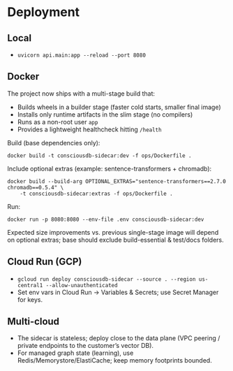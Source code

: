 # Deployment

## Local
- `uvicorn api.main:app --reload --port 8080`

## Docker

The project now ships with a multi-stage build that:
- Builds wheels in a builder stage (faster cold starts, smaller final image)
- Installs only runtime artifacts in the slim stage (no compilers)
- Runs as a non-root user `app`
- Provides a lightweight healthcheck hitting `/health`

Build (base dependencies only):
```
docker build -t consciousdb-sidecar:dev -f ops/Dockerfile .
```

Include optional extras (example: sentence-transformers + chromadb):
```
docker build --build-arg OPTIONAL_EXTRAS="sentence-transformers==2.7.0 chromadb==0.5.4" \
	-t consciousdb-sidecar:extras -f ops/Dockerfile .
```

Run:
```
docker run -p 8080:8080 --env-file .env consciousdb-sidecar:dev
```

Expected size improvements vs. previous single-stage image will depend on optional extras; base should exclude build-essential & test/docs folders.

## Cloud Run (GCP)
- `gcloud run deploy consciousdb-sidecar --source . --region us-central1 --allow-unauthenticated`
- Set env vars in Cloud Run → Variables & Secrets; use Secret Manager for keys.

## Multi-cloud
- The sidecar is stateless; deploy close to the data plane (VPC peering / private endpoints to the customer’s vector DB).
- For managed graph state (learning), use Redis/Memorystore/ElastiCache; keep memory footprints bounded.
